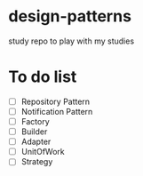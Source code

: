# design-patterns
study repo to play with my studies

# To do list

- [ ] Repository Pattern
- [ ] Notification Pattern
- [ ] Factory
- [ ] Builder
- [ ] Adapter
- [ ] UnitOfWork
- [ ] Strategy
